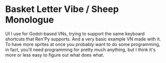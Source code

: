 # Basket Letter Vibe / Sheep Monologue

UI I use for Godot-based VNs, trying to support the same keyboard shortcuts that Ren'Py supports. And a very basic example VN made with it. To have more sprites at once you probably want to do some programming, in fact, you'll need programming for pretty much anything, but I think it's more or less easy to figure out what does what.
